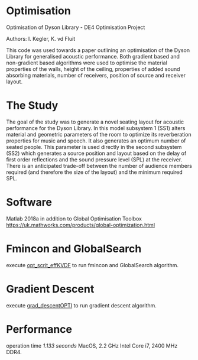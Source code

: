 # Optimisation
Optimisation of Dyson Library - DE4 Optimisation Project 

Authors: I. Kegler, K. vd Fluit

This code was used towards a paper outlining an optimisation of the Dyson Library for generalised acoustic performance. Both gradient based and non-gradient based algorithms were used to optimise the material properties of the walls, height of the ceiling, properties of added sound absorbing materials, number of receivers, position of source and receiver layout.

# The Study 

The goal of the study was to generate a novel seating layout for acoustic performance for the Dyson Library. In this model subsystem 1 (SS1) alters material and geometric parameters of the room to optimize its reverberation properties for music and speech. It also generates an optimum number of seated people. This parameter is used directly in the second subsystem (SS2) which generates a source position and layout based on the delay of first order reflections and the sound pressure level (SPL) at the receiver. There is an anticipated trade-off between the number of audience members required (and therefore the size of the layout) and the minimum required SPL.

# Software

Matlab 2018a in addition to Global Optimisation Toolbox https://uk.mathworks.com/products/global-optimization.html

# Fmincon and GlobalSearch

execute [opt_scrit_effKVDF](https://github.com/Kvdf/Optimisation/blob/master/Sub_system1/opt_scrit_effKVDF.m) to run fmincon and GlobalSearch algorithm.

# Gradient Descent 

execute [grad_descentOPTI](https://github.com/Kvdf/Optimisation/blob/master/Sub_system1/grad_descentOPTI.m) to run gradient descent algorithm.

# Performance
operation time *1.133 seconds* 
MacOS, 2.2 GHz Intel Core i7, 2400 MHz DDR4. 

